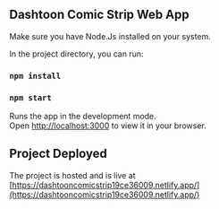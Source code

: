 
## Dashtoon Comic Strip Web App

Make sure you have Node.Js installed on your system.

In the project directory, you can run:
###  `npm install`
### `npm start`

Runs the app in the development mode.\
Open [http://localhost:3000](http://localhost:3000) to view it in your browser.

## Project Deployed 

The project is hosted and is live at [https://dashtooncomicstrip19ce36009.netlify.app/](https://dashtooncomicstrip19ce36009.netlify.app/) 
